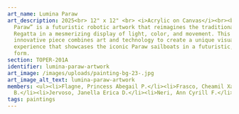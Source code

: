 ```yaml
---
art_name: Lumina Paraw
art_description: 2025<br> 12" x 12" <br> <i>Acrylic on Canvas</i><br><br>“Lumina
  Paraw” is a futuristic robotic artwork that reimagines the traditional Paraw
  Regatta in a mesmerizing display of light, color, and movement. This
  innovative piece combines art and technology to create a unique visual
  experience that showcases the iconic Paraw sailboats in a futuristic, robotic
  form.
section: TOPER-201A
identifier: lumina-paraw-artwork
art_image: /images/uploads/painting-bg-23-.jpg
art_image_alt_text: lumina-paraw-artwork
members: <ul><li>Flagne, Princess Abegail P.</li><li>Frasco, Cheamil Xandrei
  B.</li><li>Jervoso, Janella Erica D.</li><li>Neri, Ann Cyrill F.</li></ul>
tags: paintings
---
```

